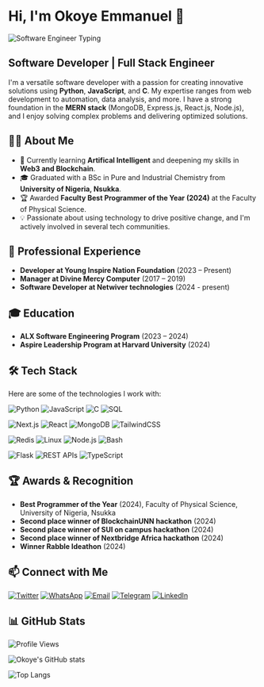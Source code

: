 # Hi, I'm Okoye Emmanuel 👋

![Software Engineer Typing](https://media.giphy.com/media/qgQUggAC3Pfv687qPC/giphy.gif)

## Software Developer | Full Stack Engineer

I'm a versatile software developer with a passion for creating innovative solutions using **Python**, **JavaScript**, and **C**. My expertise ranges from web development to automation, data analysis, and more. I have a strong foundation in the **MERN stack** (MongoDB, Express.js, React.js, Node.js), and I enjoy solving complex problems and delivering optimized solutions.

## 👨‍💻 About Me

- 🌱 Currently learning **Artifical Intelligent** and deepening my skills in **Web3 and Blockchain**.
- 🎓 Graduated with a BSc in Pure and Industrial Chemistry from **University of Nigeria, Nsukka**.
- 🏆 Awarded **Faculty Best Programmer of the Year (2024)** at the Faculty of Physical Science.
- 💡 Passionate about using technology to drive positive change, and I'm actively involved in several tech communities.

## 💼 Professional Experience

- **Developer at Young Inspire Nation Foundation** (2023 – Present)
- **Manager at Divine Mercy Computer** (2017 – 2019)
- **Software Developer at Netwiver technologies** (2024 - present)

## 🎓 Education

- **ALX Software Engineering Program** (2023 – 2024)
- **Aspire Leadership Program at Harvard University** (2024)

## 🛠️ Tech Stack

Here are some of the technologies I work with:

![Python](https://img.shields.io/badge/-Python-333?style=flat&logo=python)
![JavaScript](https://img.shields.io/badge/-JavaScript-333?style=flat&logo=javascript)
![C](https://img.shields.io/badge/-C-333?style=flat&logo=c)
![SQL](https://img.shields.io/badge/-SQL-333?style=flat&logo=postgresql)


![Next.js](https://img.shields.io/badge/-Next.js-333?style=flat&logo=next.js)
![React](https://img.shields.io/badge/-React-333?style=flat&logo=react)
![MongoDB](https://img.shields.io/badge/-MongoDB-333?style=flat&logo=mongodb)
![TailwindCSS](https://img.shields.io/badge/-TailwindCSS-333?style=flat&logo=tailwindcss)


![Redis](https://img.shields.io/badge/-Redis-333?style=flat&logo=redis)
![Linux](https://img.shields.io/badge/-Linux-333?style=flat&logo=linux)
![Node.js](https://img.shields.io/badge/-Node.js-333?style=flat&logo=node.js)
![Bash](https://img.shields.io/badge/-Bash-333?style=flat&logo=gnu-bash)


![Flask](https://img.shields.io/badge/-Flask-333?style=flat&logo=flask)
![REST APIs](https://img.shields.io/badge/-REST%20APIs-333?style=flat&logo=restapi)
![TypeScript](https://img.shields.io/badge/-TypeScript-333?style=flat&logo=typescript)

## 🏆 Awards & Recognition

- **Best Programmer of the Year** (2024), Faculty of Physical Science, University of Nigeria, Nsukka
- **Second place winner of BlockchainUNN hackathon** (2024)
- **Second place winner of SUI on campus hackathon** (2024)
- **Second place winner of Nextbridge Africa hackathon** (2024)
- **Winner Rabble Ideathon** (2024)

## 📫 Connect with Me
[![Twitter](https://img.shields.io/badge/-Twitter-1DA1F2?style=flat&logo=twitter&logoColor=white)](https://x.com/okoye_emma_obi)
[![WhatsApp](https://img.shields.io/badge/-WhatsApp-25D366?style=flat&logo=whatsapp&logoColor=white)](https://wa.me/2349069406647)
[![Email](https://img.shields.io/badge/-Email-D14836?style=flat&logo=gmail&logoColor=white)](mailto:okoyeemmanuelobiajulu@gmail.com)
[![Telegram](https://img.shields.io/badge/-Telegram-2CA5E0?style=flat&logo=telegram&logoColor=white)](https://t.me/okoyeemmanuelobiajulu)
[![LinkedIn](https://img.shields.io/badge/-LinkedIn-0077B5?style=flat&logo=linkedin&logoColor=white)](https://www.linkedin.com/in/emmanuel-okoye-79a387200/)

## 📊 GitHub Stats
![Profile Views](https://komarev.com/ghpvc/?username=Obiajulu-gif&color=blue)

![Okoye's GitHub stats](https://github-readme-stats.vercel.app/api?username=Obiajulu-gif&show_icons=true&theme=radical)

![Top Langs](https://github-readme-stats.vercel.app/api/top-langs/?username=Obiajulu-gif&layout=compact&theme=radical)

